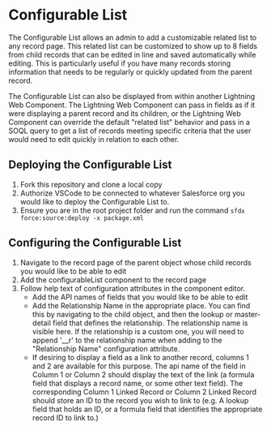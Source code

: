 # Configurable List

The Configurable List allows an admin to add a customizable related list to any record page. This related list can be customized to show up to 8 fields from child records that can be edited in line and saved automatically while editing. This is particularly useful if you have many records storing information that needs to be regularly or quickly updated from the parent record.

The Configurable List can also be displayed from within another Lightning Web Component. The Lightning Web Component can pass in fields as if it were displaying a parent record and its children, or the Lightning Web Component can override the default "related list" behavior and pass in a SOQL query to get a list of records meeting specific criteria that the user would need to edit quickly in relation to each other.

## Deploying the Configurable List

1. Fork this repository and clone a local copy
2. Authorize VSCode to be connected to whatever Salesforce org you would like to deploy the Configurable List to.
3. Ensure you are in the root project folder and run the command `sfdx force:source:deploy -x package.xml`

## Configuring the Configurable List

1. Navigate to the record page of the parent object whose child records you would like to be able to edit
2. Add the configurableList component to the record page
3. Follow help text of configuration attributes in the component editor.
    - Add the API names of fields that you would like to be able to edit
    - Add the Relationship Name in the appropriate place. You can find this by navigating to the child object, and then the lookup or master-detail field that defines the relationship. The relationship name is visible here. If the relationship is a custom one, you will need to append '__r' to the relationship name when adding to the "Relationship Name" configuration attribute.
    - If desiring to display a field as a link to another record, columns 1 and 2 are available for this purpose. The api name of the field in Column 1 or Column 2 should display the text of the link (a formula field that displays a record name, or some other text field). The corresponding Column 1 Linked Record or Column 2 Linked Record should store an ID to the record you wish to link to (e.g. A lookup field that holds an ID, or a formula field that identifies the appropriate record ID to link to.)
